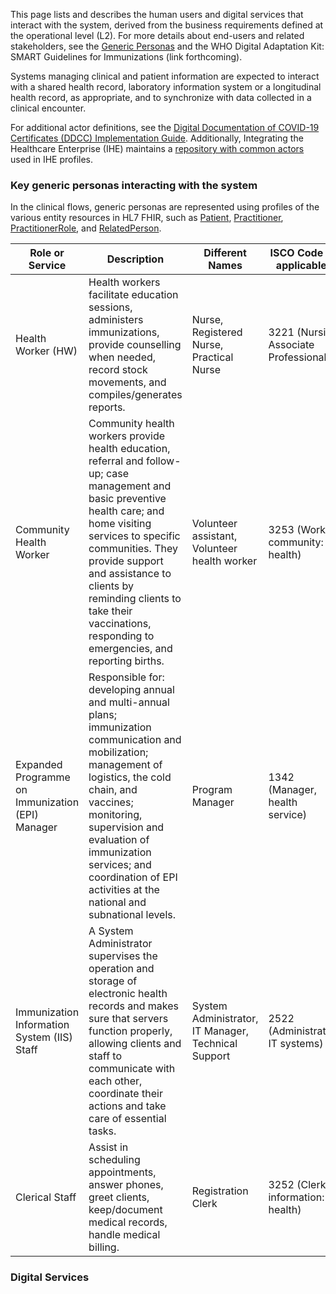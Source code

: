 This page lists and describes the human users and digital services that interact with the system, derived from the business requirements defined at the operational level (L2). For more details about end-users and related stakeholders, see the [Generic Personas](personas.html) and the WHO Digital Adaptation Kit: SMART Guidelines for Immunizations (link forthcoming).

Systems managing clinical and patient information are expected to interact with a shared health record, laboratory information system or a longitudinal health record, as appropriate, and to synchronize with data collected in a clinical encounter.

For additional actor definitions, see the [Digital Documentation of COVID-19 Certificates (DDCC) Implementation Guide](https://worldhealthorganization.github.io/ddcc/actors.html). Additionally, Integrating the Healthcare Enterprise (IHE) maintains a [repository with common actors](https://profiles.ihe.net/GeneralIntro/ch-A.html) used in IHE profiles.

### Key generic personas interacting with the system 
In the clinical flows, generic personas are represented using profiles of the various entity resources in HL7 FHIR, such as [Patient](http://hl7.org/fhir/patient), [Practitioner](http://hl7.org/fhir/practitioner), [PractitionerRole](http://hl7.org/fhir/practitionerrole), and [RelatedPerson](http://hl7.org/fhir/relatedperson).


<table class="list">
  <thead>
    <tr>
      <th>Role or Service</th>
      <th>Description</th>
      <th>Different Names</th>
      <th>ISCO Code (if applicable)</th>
    </tr>
  </thead>
  <tbody>
    <tr>
      <td>Health Worker (HW)</td>
      <td>Health workers facilitate education sessions, administers immunizations, provide counselling when needed, record stock movements, and compiles/generates reports.</td>
      <td>Nurse, Registered Nurse, Practical Nurse</td>
      <td>3221 (Nursing Associate Professional)</td>
    </tr>
    <tr>
      <td>Community Health Worker</td>
      <td>Community health workers provide health education, referral and follow-up; case management and basic preventive health care; and home visiting services to specific communities. They provide support and assistance to clients by reminding clients to take their vaccinations, responding to emergencies, and reporting births.</td>
      <td>Volunteer assistant, Volunteer health worker</td>
      <td>3253 (Worker, community: health)</td>
    </tr>
    <tr>
      <td>Expanded Programme on Immunization (EPI) Manager</td>
      <td>Responsible for: developing annual and multi-annual plans; immunization communication and mobilization; management of logistics, the cold chain, and vaccines; monitoring, supervision and evaluation of immunization services; and coordination of EPI activities at the national and subnational levels.</td>
      <td>Program Manager</td>
      <td>1342 (Manager, health service)</td>
    </tr>
	<tr>
      <td>Immunization Information System (IIS) Staff</td>
      <td>A System Administrator supervises the operation and storage of electronic health records and makes sure that servers function properly, allowing clients and staff to communicate with each other, coordinate their actions and take care of essential tasks.</td>
      <td>System Administrator, IT Manager, Technical Support</td>
      <td>2522 (Administrator, IT systems)</td>
    </tr>
    <tr>
      <td>Clerical Staff</td>
      <td>Assist in scheduling appointments, answer phones, greet clients, keep/document medical records, handle medical billing.</td>
      <td>Registration Clerk</td>
      <td>3252 (Clerk, information: health)</td>
    </tr>
  </tbody>
</table>

### Digital Services
  
  
